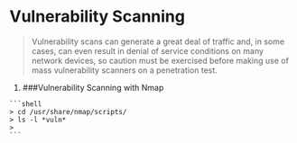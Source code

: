 # Vulnerability Scanning

  > Vulnerability scans can generate a great deal of traffic and, in some cases, can even result in denial of service conditions on many network devices, so caution must be exercised before making use of mass vulnerability scanners on a penetration test.

  1. ###Vulnerability Scanning with Nmap

    ```shell
    > cd /usr/share/nmap/scripts/
    > ls -l *vuln*
    > 
    ```

